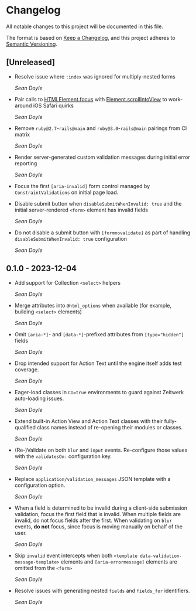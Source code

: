 # Changelog
All notable changes to this project will be documented in this file.

The format is based on [Keep a Changelog](https://keepachangelog.com/en/1.0.0/),
and this project adheres to [Semantic Versioning](https://semver.org/spec/v2.0.0.html).

## [Unreleased]

*   Resolve issue where `:index` was ignored for multiply-nested forms

    *Sean Doyle*

*   Pair calls to [HTMLElement.focus][] with [Element.scrollIntoView][] to
    work-around iOS Safari quirks

    *Sean Doyle*

[HTMLElement.focus]: https://developer.mozilla.org/en-US/docs/Web/API/HTMLElement/focus
[Element.scrollIntoView]: https://developer.mozilla.org/en-US/docs/Web/API/Element/scrollIntoView

*   Remove `ruby@2.7`-`rails@main` and `ruby@3.0`-`rails@main` pairings from CI
    matrix

    *Sean Doyle*

*   Render server-generated custom validation messages during initial error
    reporting

    *Sean Doyle*

*   Focus the first `[aria-invalid]` form control managed by
    `ConstraintValidations` on initial page load.

*   Disable submit button when `disableSubmitWhenInvalid: true` and the initial
    server-rendered `<form>` element has invalid fields

    *Sean Doyle*

*   Do not disable a submit button with `[formnovalidate]` as part of handling
    `disableSubmitWhenInvalid: true` configuration

    *Sean Doyle*

## 0.1.0 - 2023-12-04

*   Add support for Collection `<select>` helpers

    *Sean Doyle*

*   Merge attributes into `@html_options` when available (for example, building
    `<select>` elements)

    *Sean Doyle*

*   Omit `[aria-*]`- and `[data-*]`-prefixed attributes from `[type="hidden"]`
    fields

    *Sean Doyle*

*   Drop intended support for Action Text until the engine itself adds test
    coverage.

    *Sean Doyle*

*   Eager-load classes in `CI=true` environments to guard against Zeitwerk
    auto-loading issues.

    *Sean Doyle*

*   Extend built-in Action View and Action Text classes with their
    fully-qualified class names instead of re-opening their modules or classes.

    *Sean Doyle*

*   (Re-)Validate on both `blur` and `input` events. Re-configure those values
    with the `validatesOn:` configuration key.

    *Sean Doyle*

*   Replace `application/validation_messages` JSON template with a configuration
    option.

    *Sean Doyle*

*   When a field is determined to be invalid during a client-side submission
    validation, focus the first field that is invalid. When multiple fields are
    invalid, do not focus fields after the first. When validating on `blur` events,
    **do not** focus, since focus is moving manually on behalf of the user.

    *Sean Doyle*

*   Skip `invalid` event intercepts when both `<template data-validation-message-template>` elements and `[aria-errormessage]` elements are omitted from the `<form>`

    *Sean Doyle*

*   Resolve issues with generating nested `fields` and `fields_for` identifiers.

    *Sean Doyle*
